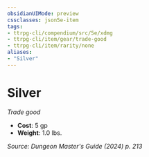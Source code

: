 ```yaml
---
obsidianUIMode: preview
cssclasses: json5e-item
tags:
- ttrpg-cli/compendium/src/5e/xdmg
- ttrpg-cli/item/gear/trade-good
- ttrpg-cli/item/rarity/none
aliases: 
- "Silver"
---
```

# Silver
*Trade good*  

- **Cost**: 5 gp
- **Weight**: 1.0 lbs.

*Source: Dungeon Master's Guide (2024) p. 213*